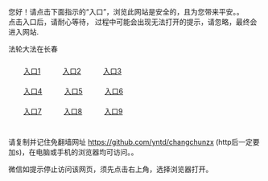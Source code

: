 您好！请点击下面指示的“入口”，浏览此网站是安全的，且为您带来平安。。 <br/>
点击入口后，请耐心等待， 过程中可能会出现无法打开的提示，请忽略，最终会进入网站. </br>

法轮大法在长春<br/>
<div style="padding:10px"><a style="margin:20px" target="_blank" href="https://d2x6wt6ayr8sp6.cloudfront.net/2Qpsp?kqfavhym" id="ccLink1" rel="nofollow">入口1</a> <a target="_blank" style="margin:20px" href="https://draqc61kv75qs.cloudfront.net/2Qpsp?dxtagvvt" id="ccLink2" rel="nofollow">入口2</a> <a style="margin:20px" target="_blank" href="https://d3nl6u7rbi1585.cloudfront.net/2Qpsp?xeckqinm" id="ccLink3" rel="nofollow">入口3</a></div>

<div style="padding:10px" ><a style="margin:20px" target="_blank" href="https://d2x6wt6ayr8sp6.cloudfront.net/2Qpsp?kqfavhym" id="ccLink4" rel="nofollow">入口4</a> <a style="margin:20px" href="https://draqc61kv75qs.cloudfront.net/2Qpsp?dxtagvvt" target="_blank" id="ccLink5" rel="nofollow">入口5</a> <a style="margin:20px" href="https://d3nl6u7rbi1585.cloudfront.net/2Qpsp?xeckqinm" target="_blank" id="ccLink6" rel="nofollow">入口6</a></div>

<div style="padding:10px"><a style="margin:20px" target="_blank" href="https://d2x6wt6ayr8sp6.cloudfront.net/2Qpsp?kqfavhym" id="ccLink7" rel="nofollow">入口7</a> <a style="margin:20px" href="https://draqc61kv75qs.cloudfront.net/2Qpsp?dxtagvvt" target="_blank" id="ccLink8" rel="nofollow">入口8</a> <a style="margin:20px" target="_blank" href="https://d3nl6u7rbi1585.cloudfront.net/2Qpsp?xeckqinm" id="ccLink9" rel="nofollow">入口9</a></div>

<br/>



请复制并记住免翻墙网址 https://github.com/yntd/changchunzx (http后一定要加s)，在电脑或手机的浏览器均可访问。。<br/>

微信如提示停止访问该网页，须先点击右上角，选择浏览器打开。
